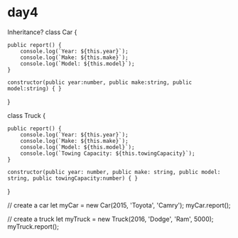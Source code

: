 # day4
Inheritance?
class Car {

    public report() {
        console.log(`Year: ${this.year}`);
        console.log(`Make: ${this.make}`);
        console.log(`Model: ${this.model}`);
    }

    constructor(public year:number, public make:string, public model:string) { }
}


class Truck {

    public report() {
        console.log(`Year: ${this.year}`);
        console.log(`Make: ${this.make}`);
        console.log(`Model: ${this.model}`);
        console.log(`Towing Capacity: ${this.towingCapacity}`);
    }

    constructor(public year: number, public make: string, public model: string, public towingCapacity:number) { }
}

// create a car
let myCar = new Car(2015, 'Toyota', 'Camry');
myCar.report();

// create a truck
let myTruck = new Truck(2016, 'Dodge', 'Ram', 5000);
myTruck.report();
